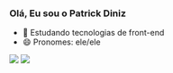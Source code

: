 ### Olá, Eu sou o Patrick Diniz

- 🌱 Estudando tecnologias de front-end
- 😄 Pronomes: ele/ele
  
<picture>
  <source
    srcset="https://github-readme-stats.vercel.app/api?username=PatrickDzS&show_icons=true&theme=dark"
    media="(prefers-color-scheme: dark)"
  />
  <source
    srcset="https://github-readme-stats.vercel.app/api?username=PatrickDzS&show_icons=true"
    media="(prefers-color-scheme: light), (prefers-color-scheme: no-preference)"
  />
  <img src="https://github-readme-stats.vercel.app/api?username=PatrickDzS&show_icons=true" />
</picture>

<img src=" https://github-readme-stats.vercel.app/api/top-langs/?username=PatrickDzS https://github.com/anuraghazra/github-readme-stats">

